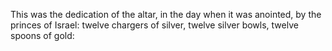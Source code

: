 This was the dedication of the altar, in the day when it was anointed, by the princes of Israel: twelve chargers of silver, twelve silver bowls, twelve spoons of gold:
